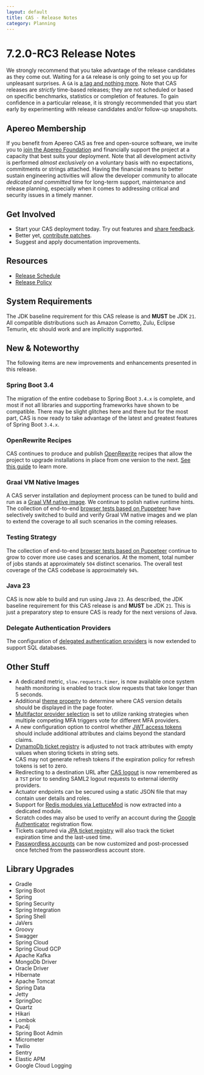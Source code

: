 ```yaml
---
layout: default
title: CAS - Release Notes
category: Planning
---
```


# 7.2.0-RC3 Release Notes

We strongly recommend that you take advantage of the release candidates as they come out. Waiting for a `GA` release is only going to set
you up for unpleasant surprises. A `GA` is [a tag and nothing more](https://apereo.github.io/2017/03/08/the-myth-of-ga-rel/). Note
that CAS releases are *strictly* time-based releases; they are not scheduled or based on specific benchmarks,
statistics or completion of features. To gain confidence in a particular
release, it is strongly recommended that you start early by experimenting with release candidates and/or follow-up snapshots.

## Apereo Membership

If you benefit from Apereo CAS as free and open-source software, we invite you
to [join the Apereo Foundation](https://www.apereo.org/content/apereo-membership)
and financially support the project at a capacity that best suits your deployment. Note that all development activity is performed
*almost exclusively* on a voluntary basis with no expectations, commitments or strings attached. Having the financial means to better
sustain engineering activities will allow the developer community to allocate *dedicated and committed* time for long-term support,
maintenance and release planning, especially when it comes to addressing critical and security issues in a timely manner.

## Get Involved

- Start your CAS deployment today. Try out features and [share feedback](/cas/Mailing-Lists.html).
- Better yet, [contribute patches](/cas/developer/Contributor-Guidelines.html).
- Suggest and apply documentation improvements.

## Resources

- [Release Schedule](https://github.com/apereo/cas/milestones)
- [Release Policy](/cas/developer/Release-Policy.html)

## System Requirements

The JDK baseline requirement for this CAS release is and **MUST** be JDK `21`. All compatible distributions
such as Amazon Corretto, Zulu, Eclipse Temurin, etc should work and are implicitly supported.

## New & Noteworthy

The following items are new improvements and enhancements presented in this release.

### Spring Boot 3.4

The migration of the entire codebase to Spring Boot `3.4.x` is complete, and most if not all libraries and
supporting frameworks have shown to be compatible. There may be slight glitches here and there but for the most part,
CAS is now ready to take advantage of the latest and greatest features of Spring Boot `3.4.x`.

### OpenRewrite Recipes

CAS continues to produce and publish [OpenRewrite](https://docs.openrewrite.org/) recipes that allow the project to upgrade installations
in place from one version to the next. [See this guide](../installation/OpenRewrite-Upgrade-Recipes.html) to learn more.

### Graal VM Native Images

A CAS server installation and deployment process can be tuned to build and run
as a [Graal VM native image](../installation/GraalVM-NativeImage-Installation.html). We continue to polish native runtime hints.
The collection of end-to-end [browser tests based on Puppeteer](../../developer/Test-Process.html) have selectively switched
to build and verify Graal VM native images and we plan to extend the coverage to all such scenarios in the coming releases.

### Testing Strategy

The collection of end-to-end [browser tests based on Puppeteer](../../developer/Test-Process.html) continue to grow to cover more use cases
and scenarios. At the moment, total number of jobs stands at approximately `504` distinct scenarios. The overall
test coverage of the CAS codebase is approximately `94%`. 

### Java 23

CAS is now able to build and run using Java `23`. As described, the JDK baseline requirement for this CAS release is and **MUST** be JDK `21`. 
This is just a preparatory step to ensure CAS is ready for the next versions of Java.
       
### Delegate Authentication Providers
                 
The configuration of [delegated authentication providers](../integration/Delegate-Authentication-Provider-Registration.html) 
is now extended to support SQL databases.

## Other Stuff
      
- A dedicated metric, `slow.requests.timer`, is now available once system health monitoring is enabled to track slow requests that take longer than 5 seconds.
- Additional [theme property](../ux/User-Interface-Customization-Themes-Static.html) to determine where CAS version details should be displayed in the page footer.
- [Multifactor provider selection](../mfa/Configuring-Multifactor-Authentication-Triggers.html) is set to utilize ranking strategies when multiple competing MFA triggers vote for different MFA providers.
- A new configuration option to control whether [JWT access tokens](../authentication/OAuth-Authentication.html) should include additional attributes and claims beyond the standard claims.
- [DynamoDb ticket registry](../ticketing/DynamoDb-Ticket-Registry.html) is adjusted to not track attributes with empty values when storing tickets in string sets.
- CAS may not generate refresh tokens if the expiration policy for refresh tokens is set to zero.
- Redirecting to a destination URL after [CAS logout](../installation/Logout-Single-Signout.html) is now remembered as a `TST` prior to sending SAML2 logout requests to external identity providers.
- Actuator endpoints can be secured using a static JSON file that may contain user details and roles.
- Support for [Redis modules via LettuceMod](../ticketing/Redis-Ticket-Registry-RediSearch.html) is now extracted into a dedicated module.
- Scratch codes may also be used to verify an account during the [Google Authenticator](../mfa/GoogleAuthenticator-Authentication.html) registration flow.
- Tickets captured via [JPA ticket registry](../ticketing/JPA-Ticket-Registry.html) will also track the ticket expiration time and the last-used time.
- [Passwordless accounts](../authentication/Passwordless-Authentication.html) can be now customized and post-processed once fetched from the passwordless account store.  

## Library Upgrades
       
- Gradle
- Spring Boot
- Spring
- Spring Security
- Spring Integration
- Spring Shell
- JaVers
- Groovy
- Swagger
- Spring Cloud
- Spring Cloud GCP
- Apache Kafka
- MongoDb Driver
- Oracle Driver
- Hibernate
- Apache Tomcat
- Spring Data
- Jetty
- SpringDoc
- Quartz
- Hikari
- Lombok
- Pac4j
- Spring Boot Admin
- Micrometer
- Twilio
- Sentry
- Elastic APM
- Google Cloud Logging

